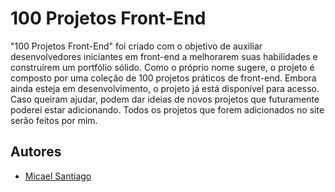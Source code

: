 # 100 Projetos Front-End

"100 Projetos Front-End" foi criado com o objetivo de auxiliar desenvolvedores iniciantes em front-end a melhorarem suas habilidades e construírem um portfólio sólido. Como o próprio nome sugere, o projeto é composto por uma coleção de 100 projetos práticos de front-end. Embora ainda esteja em desenvolvimento, o projeto já está disponível para acesso. Caso queiram ajudar, podem dar ideias de novos projetos que futuramente poderei estar adicionando. Todos os projetos que forem adicionados no site serão feitos por mim.

## Autores

- [Micael Santiago](https://www.github.com/micaelsantiago)
